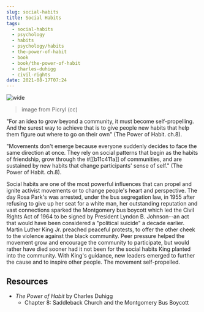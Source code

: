 ```yaml
---
slug: social-habits
title: Social Habits
tags:
  - social-habits
  - psychology
  - habits
  - psychology/habits
  - the-power-of-habit
  - book
  - book/the-power-of-habit
  - charles-duhigg
  - civil-rights
date: 2021-08-17T07:24
---
```



![wide](https://cdn18.picryl.com/photo/2019/10/07/civil-rights-march-on-washington-dc-wkl-9df620-1024.jpg)
> image from Picryl (cc)

"For an idea to grow beyond a community, it must become self-propelling. And
the surest way to achieve that is to give people new habits that help them
figure out where to go on their own" (The Power of Habit. ch.8).

"Movements don't emerge because everyone suddenly decides to face the same
direction at once. They rely on social patterns that begin as the habits of
friendship, grow through the #[[b11c411a]] of communities, and are sustained by
new habits that change participants' sense of self." (The Power of Habit. ch.8).

Social habits are one of the most powerful influences that can propel and ignite
activist movements or to change people's heart and perspective. The day Rosa
Park's was arrested, under the bus segregation law, in 1955 after refusing to
give up her seat for a white man, her outstanding reputation and vast
connections sparked the Montgomery bus boycott which led the Civil Rights Act of
1964 to be signed by President Lyndon B. Johnson--an act that would have been
considered a "political suicide" a decade earlier. Martin Luther King Jr.
preached peaceful protests, to offer the other cheek to the violence against the
black community. Peer pressure helped the movement grow and encourage the
community to participate, but would rather have died sooner had it not been for
the social habits King planted into the community. With King's guidance, new
leaders emerged to further the cause and to inspire other people. The movement
self-propelled.

## Resources

- _The Power of Habit_ by Charles Duhigg
  - Chapter 8: Saddleback Church and the Montgomery Bus Boycott
